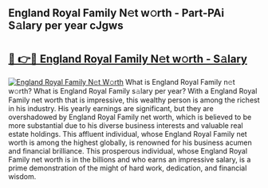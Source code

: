 ## England Royal Family N𝚎t w𝚘rth - Part-PAi S𝚊lary per year cJgws

# <h2><a href="http://gc28cjz.nevu.top/?p=England+Royal+Family">🔗 👉🔴 England Royal Family N𝚎t w𝚘rth - S𝚊lary</a></h2>

[![England Royal Family N𝚎t W𝚘rth](https://i.imgur.com/Oavwk0R.jpeg)](http://gc28cjz.nevu.top/?p=England+Royal+Family)
What is England Royal Family n𝚎t w𝚘rth? What is England Royal Family s𝚊lary per year?
With a England Royal Family net worth that is impressive, this wealthy person is among the richest in his industry. His yearly earnings are significant, but they are overshadowed by England Royal Family net worth, which is believed to be more substantial due to his diverse business interests and valuable real estate holdings. This affluent individual, whose England Royal Family net worth is among the highest globally, is renowned for his business acumen and financial brilliance. This prosperous individual, whose England Royal Family net worth is in the billions and who earns an impressive salary, is a prime demonstration of the might of hard work, dedication, and financial wisdom.
